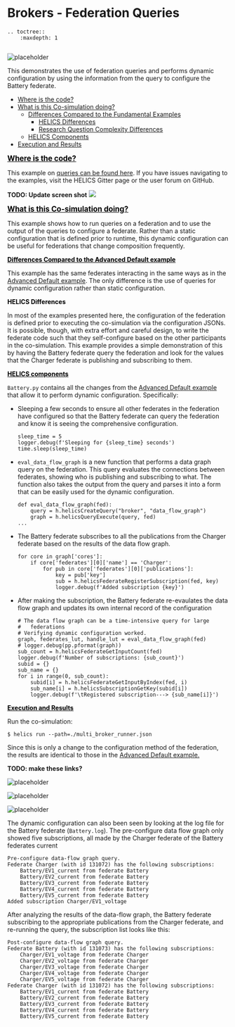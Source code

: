 # Brokers - Federation Queries




```eval_rst
.. toctree::
    :maxdepth: 1


```

![placeholder](../../../img/user_guide_combinations_advanced.png)


This demonstrates the use of federation queries and performs dynamic configuration by using the information from the query to configure the Battery federate.

* [Where is the code?](#where-is-the-code)
* [What is this Co-simulation doing?](#what-is-this-co-simulation-doing)
	* [Differences Compared to the Fundamental Examples](#differences-compared-to-the-advanced-default-example)
		* [HELICS Differences](#helics-differences)
		* [Research Question Complexity Differences](#research-question-complexity-differences)
	* [HELICS Components](#helics-components)
* [Execution and Results](#execution-and-results)


	
	
	

<a name="where-is-the-code">
<strong>
<span style="font-size:larger;color:black;text-decoration:underline;">
Where is the code?
</span>
</strong>
</a>

This example on [queries can be found here](https://github.com/GMLC-TDC/HELICS-Examples/tree/master/user_guide_examples/advanced/advanced_message_comm/query). If you have issues navigating to the examples, visit the HELICS Gitter page or the user forum on GitHub.


**TODO: Update screen shot**
[![](../../../img/advanced_examples_github.png)](https://github.com/GMLC-TDC/HELICS-Examples/tree/master/user_guide_examples/advanced)







<a name="what-is-this-co-simulation-doing">
<strong>
<span style="font-size:larger;color:black;text-decoration:underline;">
What is this Co-simulation doing?
</span>
</strong>
</a>

This example shows how to run queries on a federation and to use the output of the queries to configure a federate. Rather than a static configuration that is defined prior to runtime, this dynamic configuration can be useful for federations that change composition frequently.





<a name="differences-compared-to-the-advanced-default-example">
<strong>
<span style="color:black;text-decoration:underline;">
Differences Compared to the Advanced Default example
</span>
</strong>
</a>

This example has the same federates interacting in the same ways as in the [Advanced Default example](./advanced_default.md). The only difference is the use of queries for dynamic configuration rather than static configuration.




<a name="helics-differences">
<strong>
<span style="color:black">
HELICS Differences
</span>
</strong>
</a>

In most of the examples presented here, the configuration of the federation is defined prior to executing the co-simulation via the configuration JSONs. It is possible, though, with extra effort and careful design, to write the federate code such that they self-configure based on the other participants in the co-simulation. This example provides a simple demonstration of this by having the Battery federate query the federation and look for the values that the Charger federate is publishing and subscribing to them.
 




<a name="helics-components">
<strong>
<span style="color:black;text-decoration:underline;">
HELICS components
</span>
</strong>
</a>

`Battery.py` contains all the changes from the [Advanced Default example](./advanced_default.md) that allow it to perform dynamic configuration. Specifically:

* Sleeping a few seconds to ensure all other federates in the federation have configured so that the Battery federate can query the federation and know it is seeing the comprehensive configuration.

	```
	sleep_time = 5
	logger.debug(f'Sleeping for {sleep_time} seconds')
	time.sleep(sleep_time)
	```

* `eval_data_flow_graph` is a new function that performs a data graph query on the federation. This query evaluates the connections between federates, showing who is publishing and subscribing to what. The function also takes the output from the query and parses it into a form that can be easily used for the dynamic configuration.

	```
	def eval_data_flow_graph(fed):
	    query = h.helicsCreateQuery("broker", "data_flow_graph")
	    graph = h.helicsQueryExecute(query, fed)
	...
	```



* The Battery federate subscribes to all the publications from the Charger federate based on the results of the data flow graph.

	```
	for core in graph['cores']:
	    if core['federates'][0]['name'] == 'Charger':
	        for pub in core['federates'][0]['publications']:
	            key = pub['key']
	            sub = h.helicsFederateRegisterSubscription(fed, key)
	            logger.debug(f'Added subscription {key}')
	```


* After making the subscription, the Battery federate re-evaulates the data flow graph and updates its own internal record of the configuration

	```
	# The data flow graph can be a time-intensive query for large
	#   federations
	# Verifying dynamic configuration worked.
	graph, federates_lut, handle_lut = eval_data_flow_graph(fed)
	# logger.debug(pp.pformat(graph))
	sub_count = h.helicsFederateGetInputCount(fed)
	logger.debug(f'Number of subscriptions: {sub_count}')
	subid = {}
	sub_name = {}
	for i in range(0, sub_count):
	    subid[i] = h.helicsFederateGetInputByIndex(fed, i)
	    sub_name[i] = h.helicsSubscriptionGetKey(subid[i])
	    logger.debug(f'\tRegistered subscription---> {sub_name[i]}')
	```







<a name="execution-and-results">
<strong>
<span style="color:black;text-decoration:underline;">
Execution and Results
</span>
</strong>
</a>

Run the co-simulation:

`$ helics run --path=./multi_broker_runner.json`


Since this is only a change to the configuration method of the federation, the results are identical to those in the [Advanced Default example.](./advanced_default.md)

**TODO: make these links?**

![placeholder](../../../img/advanced_query_charging_power.png)

![placeholder](../../../img/advanced_query_estimated_SOCs.png)

![placeholder](../../../img/advanced_query_battery_SOCs.png)


The dynamic configuration can also been seen by looking at the log file for the Battery federate (`Battery.log`). The pre-configure data flow graph only showed five subscriptions, all made by the Charger federate of the Battery federates current

```
Pre-configure data-flow graph query.
Federate Charger (with id 131072) has the following subscriptions:
	Battery/EV1_current from federate Battery
	Battery/EV2_current from federate Battery
	Battery/EV3_current from federate Battery
	Battery/EV4_current from federate Battery
	Battery/EV5_current from federate Battery
Added subscription Charger/EV1_voltage
```

After analyzing the results of the data-flow graph, the Battery federate subscribing to the appropriate publications from the Charger federate, and re-running the query, the subscription list looks like this:

```
Post-configure data-flow graph query.
Federate Battery (with id 131073) has the following subscriptions:
	Charger/EV1_voltage from federate Charger
	Charger/EV2_voltage from federate Charger
	Charger/EV3_voltage from federate Charger
	Charger/EV4_voltage from federate Charger
	Charger/EV5_voltage from federate Charger
Federate Charger (with id 131072) has the following subscriptions:
	Battery/EV1_current from federate Battery
	Battery/EV2_current from federate Battery
	Battery/EV3_current from federate Battery
	Battery/EV4_current from federate Battery
	Battery/EV5_current from federate Battery
```

